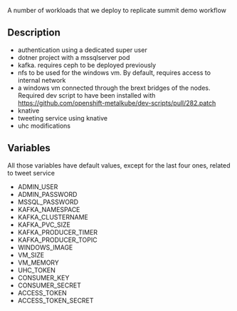 A number of workloads that we deploy to replicate summit demo workflow

## Description

- authentication using a dedicated super user
- dotner project with a mssqlserver pod
- kafka. requires ceph to be deployed previously
- nfs to be used for the windows vm. By default, requires access to internal network
- a windows vm connected through the brext bridges of the nodes. Required dev script to have been installed with https://github.com/openshift-metalkube/dev-scripts/pull/282.patch
- knative
- tweeting service using knative
- uhc modifications

## Variables

All those variables have default values, except for the last four ones, related to tweet service

- ADMIN_USER
- ADMIN_PASSWORD
- MSSQL_PASSWORD
- KAFKA_NAMESPACE
- KAFKA_CLUSTERNAME
- KAFKA_PVC_SIZE
- KAFKA_PRODUCER_TIMER
- KAFKA_PRODUCER_TOPIC
- WINDOWS_IMAGE
- VM_SIZE
- VM_MEMORY
- UHC_TOKEN
- CONSUMER_KEY
- CONSUMER_SECRET
- ACCESS_TOKEN
- ACCESS_TOKEN_SECRET
